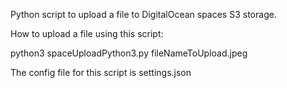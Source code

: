 Python script to upload a file to DigitalOcean spaces S3 storage.

How to upload a file using this script:

  python3 spaceUploadPython3.py fileNameToUpload.jpeg
  
The config file for this script is settings.json
